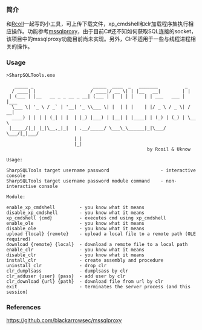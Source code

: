 ### 简介

和[RcoIl](http://github.com/rcoIl)一起写的小工具，可上传下载文件，xp_cmdshell和clr加载程序集执行相应操作。功能参考[mssqlproxy](https://github.com/blackarrowsec/mssqlproxy)，由于目前C#还不知如何获取SQL连接的socket，该项目中的mssqlproxy功能目前尚未实现。另外，Clr不适用于一些与线程进程相关的操作。

### Usage

```
>SharpSQLTools.exe

   _____ _                      _____  ____  _   _______          _
  / ____| |                    / ____|/ __ \| | |__   __|        | |
 | (___ | |__   __ _ _ __ _ __| (___ | |  | | |    | | ___   ___ | |___
  \___ \| '_ \ / _` | '__| '_ \\___ \| |  | | |    | |/ _ \ / _ \| / __|
  ____) | | | | (_| | |  | |_) |___) | |__| | |____| | (_) | (_) | \__ \
 |_____/|_| |_|\__,_|_|  | .__/_____/ \___\_\______|_|\___/ \___/|_|___/
                         | |
                         |_|
                                                    by Rcoil & Uknow

Usage:

SharpSQLTools target username password                   - interactive console
SharpSQLTools target username password module command    - non-interactive console

Module:

enable_xp_cmdshell         - you know what it means
disable_xp_cmdshell        - you know what it means
xp_cmdshell {cmd}          - executes cmd using xp_cmdshell
enable_ole                 - you know what it means
disable_ole                - you know what it means
upload {local} {remote}    - upload a local file to a remote path (OLE required)
download {remote} {local}  - download a remote file to a local path
enable_clr                 - you know what it means
disable_clr                - you know what it means
install_clr                - create assembly and procedure
uninstall_clr              - drop clr
clr_dumplsass              - dumplsass by clr
clr_adduser {user} {pass}  - add user by clr
clr_download {url} {path}  - download file from url by clr
exit                       - terminates the server process (and this session)

```


### References

https://github.com/blackarrowsec/mssqlproxy
